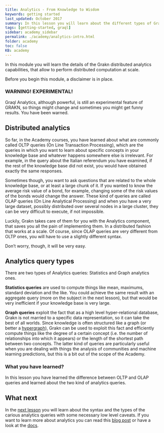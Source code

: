 ```yaml
---
title: Analytics - From Knowledge to Wisdom
keywords: getting started
last_updated: October 2017
summary: In this lesson you will learn about the different types of Graql Analytics query and when to use them
tags: [getting-started, graql]
sidebar: academy_sidebar
permalink: ./academy/analytics-intro.html
folder: academy
toc: false
KB: academy
---
```


In this module you will learn the details of the Grakn distributed analytics capabilities, that allow to perform distributed computation at scale.

Before you begin this module, a disclaimer is in place.

### WARNING! EXPERIMENTAL!
Graql Analytics, although powerful, is still an experimental feature of GRAKN, so things might change and sometimes you might get funny results. You have been warned.

## Distributed analytics
So far, in the Academy courses, you have learned about what are commonly called OLTP queries (On Line Transaction Processing), which are the queries in which you want to learn about specific concepts in your knowledge base and whatever happens somewhere else is irrelevant. For example, in the query about the Italian referendum you have examined, if the rest of the knowledge base did not exist, you would have obtained exactly the same responses.

Sometimes though, you want to ask questions that are related to the whole knowledge base, or at least a large chunk of it. If you wanted to know the average risk value of a bond, for example, changing some of the risk values of the bonds would change the answer. These kind of queries are called OLAP queries (On Line Analytical Processing) and when you have a very large dataset, possibly distributed over several nodes in a large cluster, they can be very difficult to execute, if not impossible.

Luckily, Grakn takes care of them for you with the Analytics component, that saves you all the pain of implementing them. In a distributed fashion that works at a scale.
Of course, since OLAP queries are very different from OLTP ones, you will have to use a slightly different syntax.

Don’t worry, though, it will be very easy.

## Analytics query types
There are two types of Analytics queries: Statistics and Graph analytics ones.

**Statistics queries** are used to compute things like mean, maximums, standard deviation and the like. You could achieve the same result with an aggregate query (more on the subject in the next lesson), but that would be very inefficient if your knowledge base is very large.

**Graph queries** exploit the fact that as a high level hyper-relational database, Grakn is not married to a specific data representation, so it can take the best of all worlds. Since knowledge is often structured like a graph (or better a [hypergraph](https://en.wikipedia.org/wiki/Hypergraph)), Grakn can be used to exploit this fact and efficiently compute things like the degree of a certain concept (i.e. the number of relationships into which it appears) or the length of the shortest path between two concepts.
The latter kind of queries are particularly useful when you are dealing with things the analysis of communities and machine learning predictions, but this is a bit out of the scope of the Academy.

### What you have learned?
In this lesson you have learned the difference between OLTP and OLAP queries and learned about the two kind of analytics queries.

## What next
In the [next lesson](./statistics-queries.html) you will learn about the syntax and the types of the carious analytics queries with some necessary low level caveats. If you want to learn more about analytics you can read this [blog post](https://blog.grakn.ai/distributed-big-data-analytics-with-graql-fc71500822d1) or have a look at the [docs](../index.html).
